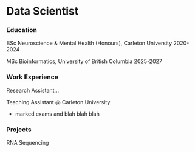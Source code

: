 # Data Scientist

### Education
BSc Neuroscience & Mental Health (Honours), Carleton University 2020-2024

MSc Bioinformatics, University of British Columbia 2025-2027

### Work Experience
Research Assistant...

Teaching Assistant @ Carleton University
- marked exams and blah blah blah

### Projects
RNA Sequencing


